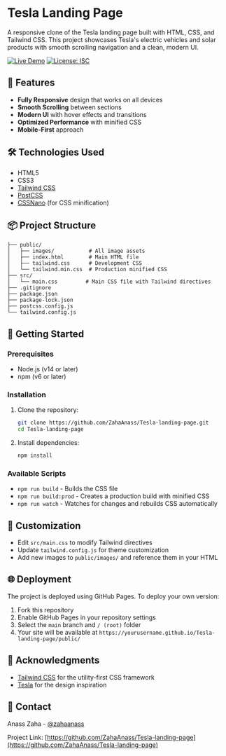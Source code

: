 # Tesla Landing Page 

A responsive clone of the Tesla landing page built with HTML, CSS, and Tailwind CSS. This project showcases Tesla's electric vehicles and solar products with smooth scrolling navigation and a clean, modern UI.

[![Live Demo](https://img.shields.io/badge/demo-live-brightgreen)](https://zahaanass.github.io/Tesla-landing-page/public/)
[![License: ISC](https://img.shields.io/badge/License-ISC-blue.svg)](https://opensource.org/licenses/ISC)

## 🚀 Features

- **Fully Responsive** design that works on all devices
- **Smooth Scrolling** between sections
- **Modern UI** with hover effects and transitions
- **Optimized Performance** with minified CSS
- **Mobile-First** approach

## 🛠️ Technologies Used

- HTML5
- CSS3
- [Tailwind CSS](https://tailwindcss.com/)
- [PostCSS](https://postcss.org/)
- [CSSNano](https://cssnano.co/) (for CSS minification)

## 📦 Project Structure

```
├── public/
│   ├── images/           # All image assets
│   ├── index.html        # Main HTML file
│   ├── tailwind.css      # Development CSS
│   └── tailwind.min.css  # Production minified CSS
├── src/
│   └── main.css         # Main CSS file with Tailwind directives
├── .gitignore
├── package.json
├── package-lock.json
├── postcss.config.js
└── tailwind.config.js
```

## 🚀 Getting Started

### Prerequisites

- Node.js (v14 or later)
- npm (v6 or later)

### Installation

1. Clone the repository:
   ```bash
   git clone https://github.com/ZahaAnass/Tesla-landing-page.git
   cd Tesla-landing-page
   ```

2. Install dependencies:
   ```bash
   npm install
   ```

### Available Scripts

- `npm run build` - Builds the CSS file
- `npm run build:prod` - Creates a production build with minified CSS
- `npm run watch` - Watches for changes and rebuilds CSS automatically

## 🎨 Customization

- Edit `src/main.css` to modify Tailwind directives
- Update `tailwind.config.js` for theme customization
- Add new images to `public/images/` and reference them in your HTML

## 🌐 Deployment

The project is deployed using GitHub Pages. To deploy your own version:

1. Fork this repository
2. Enable GitHub Pages in your repository settings
3. Select the `main` branch and `/ (root)` folder
4. Your site will be available at `https://yourusername.github.io/Tesla-landing-page/public/`

## 🙏 Acknowledgments

- [Tailwind CSS](https://tailwindcss.com/) for the utility-first CSS framework
- [Tesla](https://www.tesla.com/) for the design inspiration

## 📧 Contact

Anass Zaha - [@zahaanass](https://github.com/zahaanass)

Project Link: [https://github.com/ZahaAnass/Tesla-landing-page](https://github.com/ZahaAnass/Tesla-landing-page)
